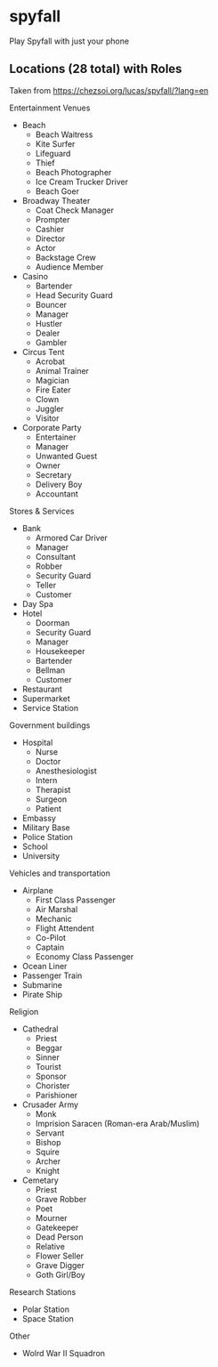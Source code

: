 # spyfall

Play Spyfall with just your phone

## Locations (28 total) with Roles

Taken from https://chezsoi.org/lucas/spyfall/?lang=en

Entertainment Venues
- Beach
  - Beach Waitress
  - Kite Surfer
  - Lifeguard
  - Thief
  - Beach Photographer
  - Ice Cream Trucker Driver
  - Beach Goer
- Broadway Theater
  - Coat Check Manager
  - Prompter
  - Cashier
  - Director
  - Actor
  - Backstage Crew
  - Audience Member
- Casino
  - Bartender
  - Head Security Guard
  - Bouncer
  - Manager
  - Hustler
  - Dealer
  - Gambler
- Circus Tent
  - Acrobat
  - Animal Trainer
  - Magician
  - Fire Eater
  - Clown
  - Juggler
  - Visitor
- Corporate Party
  - Entertainer
  - Manager
  - Unwanted Guest
  - Owner
  - Secretary
  - Delivery Boy
  - Accountant

Stores & Services
- Bank
  - Armored Car Driver
  - Manager
  - Consultant
  - Robber
  - Security Guard
  - Teller
  - Customer
- Day Spa
- Hotel
  - Doorman
  - Security Guard
  - Manager
  - Housekeeper
  - Bartender
  - Bellman
  - Customer
- Restaurant
- Supermarket
- Service Station

Government buildings
- Hospital
  - Nurse
  - Doctor
  - Anesthesiologist
  - Intern
  - Therapist
  - Surgeon
  - Patient
- Embassy
- Military Base
- Police Station
- School
- University

Vehicles and transportation
- Airplane
  - First Class Passenger
  - Air Marshal
  - Mechanic
  - Flight Attendent
  - Co-Pilot
  - Captain
  - Economy Class Passenger
- Ocean Liner
- Passenger Train
- Submarine
- Pirate Ship

Religion
- Cathedral
  - Priest
  - Beggar
  - Sinner
  - Tourist
  - Sponsor
  - Chorister
  - Parishioner
- Crusader Army
  - Monk
  - Imprision Saracen (Roman-era Arab/Muslim)
  - Servant
  - Bishop
  - Squire
  - Archer
  - Knight
- Cemetary
  - Priest
  - Grave Robber
  - Poet
  - Mourner
  - Gatekeeper
  - Dead Person
  - Relative
  - Flower Seller
  - Grave Digger
  - Goth Girl/Boy

Research Stations
- Polar Station
- Space Station 

Other
- Wolrd War II Squadron
